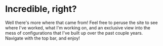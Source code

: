 # Incredible, right?

Well there's more where that came from! Feel free to peruse the site to see where I've worked, what I'm working on, and an exclusive view into the mess of configurations that I've built up over the past couple years. Navigate with the top bar, and enjoy!
